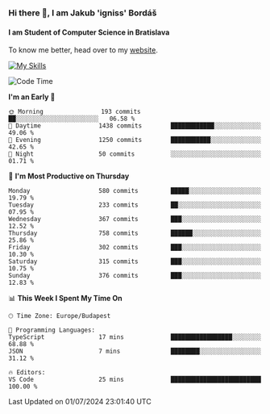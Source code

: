 ### Hi there 👋, I am Jakub 'igniss' Bordáš

#### I am Student of Computer Science in Bratislava
To know me better, head over to my [website](https://bordas.sk).

[![My Skills](https://skillicons.dev/icons?i=js,html,css,figma,svelte,java,kotlin,python,postgresql,typescript,nest,nodejs)](https://bordas.sk)


<!--START_SECTION:waka-->
![Code Time](http://img.shields.io/badge/Code%20Time-1%2C484%20hrs%2041%20mins-blue)

**I'm an Early 🐤** 

```text
🌞 Morning                193 commits         ██░░░░░░░░░░░░░░░░░░░░░░░   06.58 % 
🌆 Daytime                1438 commits        ████████████░░░░░░░░░░░░░   49.06 % 
🌃 Evening                1250 commits        ███████████░░░░░░░░░░░░░░   42.65 % 
🌙 Night                  50 commits          ░░░░░░░░░░░░░░░░░░░░░░░░░   01.71 % 
```
📅 **I'm Most Productive on Thursday** 

```text
Monday                   580 commits         █████░░░░░░░░░░░░░░░░░░░░   19.79 % 
Tuesday                  233 commits         ██░░░░░░░░░░░░░░░░░░░░░░░   07.95 % 
Wednesday                367 commits         ███░░░░░░░░░░░░░░░░░░░░░░   12.52 % 
Thursday                 758 commits         ██████░░░░░░░░░░░░░░░░░░░   25.86 % 
Friday                   302 commits         ███░░░░░░░░░░░░░░░░░░░░░░   10.30 % 
Saturday                 315 commits         ███░░░░░░░░░░░░░░░░░░░░░░   10.75 % 
Sunday                   376 commits         ███░░░░░░░░░░░░░░░░░░░░░░   12.83 % 
```


📊 **This Week I Spent My Time On** 

```text
🕑︎ Time Zone: Europe/Budapest

💬 Programming Languages: 
TypeScript               17 mins             █████████████████░░░░░░░░   68.88 % 
JSON                     7 mins              ████████░░░░░░░░░░░░░░░░░   31.12 % 

🔥 Editors: 
VS Code                  25 mins             █████████████████████████   100.00 % 
```


 Last Updated on 01/07/2024 23:01:40 UTC
<!--END_SECTION:waka-->
